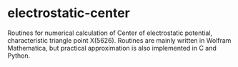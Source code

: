 electrostatic-center
====================

Routines for numerical calculation of Center of electrostatic potential, characteristic triangle point X(5626). Routines are mainly written in Wolfram Mathematica, but practical approximation is also implemented in C and Python.

